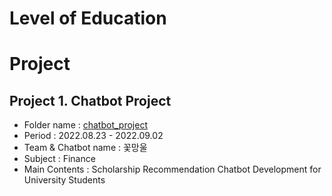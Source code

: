 # Level of Education

# Project
## Project 1. Chatbot Project
- Folder name : [chatbot_project](https://github.com/hongseungzz/project_seungzz/tree/main/chatbot_project)
- Period : 2022.08.23 - 2022.09.02
- Team & Chatbot name : 꽃망울
- Subject : Finance
- Main Contents : Scholarship Recommendation Chatbot Development for University Students
